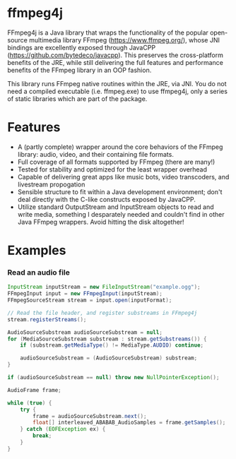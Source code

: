 # ffmpeg4j

FFmpeg4j is a Java library that wraps the functionality of the popular open-source multimedia library FFmpeg (https://www.ffmpeg.org/), whose JNI bindings are excellently exposed through JavaCPP (https://github.com/bytedeco/javacpp).  This preserves the cross-platform benefits of the JRE, while still delivering the full features and performance benefits of the FFmpeg library in an OOP fashion.

This library runs FFmpeg native routines within the JRE, via JNI.  You do not need a compiled executable (i.e. ffmpeg.exe) to use ffmpeg4j, only a series of static libraries which are part of the package.

# Features

 - A (partly complete) wrapper around the core behaviors of the FFmpeg library: audio, video, and their containing file formats.
 - Full coverage of all formats supported by FFmpeg (there are many!)
 - Tested for stability and optimized for the least wrapper overhead
 - Capable of delivering great apps like music bots, video transcoders, and livestream propogation
 - Sensible structure to fit within a Java development environment; don't deal directly with the C-like constructs exposed by JavaCPP.
 - Utilize standard OutputStream and InputStream objects to read and write media, something I desparately needed and couldn't find in other Java FFmpeg wrappers.  Avoid hitting the disk altogether!

# Examples

### Read an audio file
```java
InputStream inputStream = new FileInputStream("example.ogg");
FFmpegInput input = new FFmpegInput(inputStream);
FFmpegSourceStream stream = input.open(inputFormat);

// Read the file header, and register substreams in FFmpeg4j
stream.registerStreams();

AudioSourceSubstream audioSourceSubstream = null;
for (MediaSourceSubstream substream : stream.getSubstreams()) {
    if (substream.getMediaType() != MediaType.AUDIO) continue;

    audioSourceSubstream = (AudioSourceSubstream) substream;
}

if (audioSourceSubstream == null) throw new NullPointerException();

AudioFrame frame;

while (true) {
    try {
        frame = audioSourceSubstream.next();
        float[] interleaved_ABABAB_AudioSamples = frame.getSamples();
    } catch (EOFException ex) {
        break;
    }
}
```
